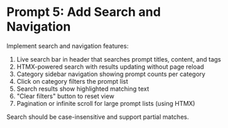 # Prompt 5: Add Search and Navigation

Implement search and navigation features:

1. Live search bar in header that searches prompt titles, content, and tags
2. HTMX-powered search with results updating without page reload
3. Category sidebar navigation showing prompt counts per category
4. Click on category filters the prompt list
5. Search results show highlighted matching text
6. "Clear filters" button to reset view
7. Pagination or infinite scroll for large prompt lists (using HTMX)

Search should be case-insensitive and support partial matches.